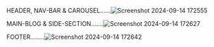HEADER, NAV-BAR & CAROUSEL......![Screenshot 2024-09-14 172555](https://github.com/user-attachments/assets/49d42c45-02f8-4c2f-9fec-ec8fc89585e6)



MAIN-BLOG & SIDE-SECTION.......![Screenshot 2024-09-14 172627](https://github.com/user-attachments/assets/1014ebbd-6f99-40d7-a330-fd486cee8b29)



FOOTER........![Screenshot 2024-09-14 172642](https://github.com/user-attachments/assets/49a42603-2a8c-422a-91af-3ccf5f2572cb)
